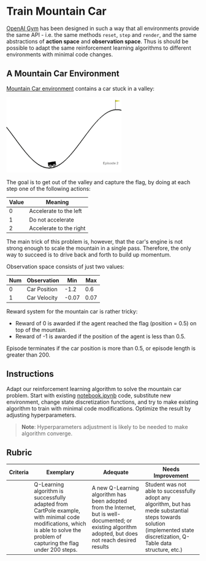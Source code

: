 # Train Mountain Car

[OpenAI Gym](http://gym.openai.com) has been designed in such a way that all environments provide the same API - i.e. the same methods `reset`, `step` and `render`, and the same abstractions of **action space** and **observation space**. Thus is should be possible to adapt the same reinforcement learning algorithms to different environments with minimal code changes.

## A Mountain Car Environment

[Mountain Car environment](https://gym.openai.com/envs/MountainCar-v0/) contains a car stuck in a valley:

<img src="images/mountaincar.png" width="300"/>

The goal is to get out of the valley and capture the flag, by doing at each step one of the following actions:

| Value | Meaning |
|---|---|
| 0 | Accelerate to the left |
| 1 | Do not accelerate |
| 2 | Accelerate to the right |

The main trick of this problem is, however, that the car's engine is not strong enough to scale the mountain in a single pass. Therefore, the only way to succeed is to drive back and forth to build up momentum.

Observation space consists of just two values:

| Num | Observation  | Min | Max |
|-----|--------------|-----|-----|
|  0  | Car Position | -1.2| 0.6 |
|  1  | Car Velocity | -0.07 | 0.07 |

Reward system for the mountain car is rather tricky:

 * Reward of 0 is awarded if the agent reached the flag (position = 0.5) on top of the mountain.
 * Reward of -1 is awarded if the position of the agent is less than 0.5.

Episode terminates if the car position is more than 0.5, or episode length is greater than 200.
## Instructions

Adapt our reinforcement learning algorithm to solve the mountain car problem. Start with existing [notebook.ipynb](notebook.ipynb) code, substitute new environment, change state discretization functions, and try to make existing algorithm to train with minimal code modifications. Optimize the result by adjusting hyperparameters.

> **Note**: Hyperparameters adjustment is likely to be needed to make algorithm converge. 
## Rubric

| Criteria | Exemplary | Adequate | Needs Improvement |
| -------- | --------- | -------- | ----------------- |
|          | Q-Learning algorithm is successfully adapted from CartPole example, with minimal code modifications, which is able to solve the problem of capturing the flag under 200 steps. | A new Q-Learning algorithm has been adopted from the Internet, but is well-documented; or existing algorithm adopted, but does not reach desired results | Student was not able to successfully adopt any algorithm, but has mede substantial steps towards solution (implemented state discretization, Q-Table data structure, etc.) |
